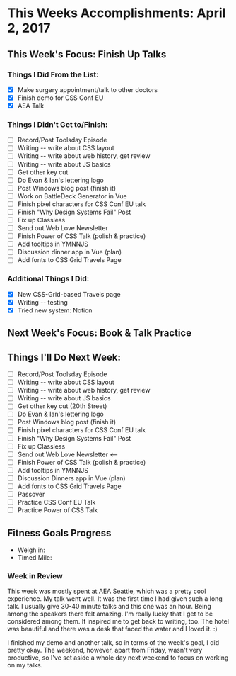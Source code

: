 # This Weeks Accomplishments: April 2, 2017

## This Week's Focus: Finish Up Talks

### Things I Did From the List:

- [x] Make surgery appointment/talk to other doctors
- [x] Finish demo for CSS Conf EU
- [x] AEA Talk

### Things I Didn't Get to/Finish:

- [ ] Record/Post Toolsday Episode
- [ ] Writing -- write about CSS layout
- [ ] Writing -- write about web history, get review
- [ ] Writing -- write about JS basics
- [ ] Get other key cut
- [ ] Do Evan & Ian's lettering logo
- [ ] Post Windows blog post (finish it)
- [ ] Work on BattleDeck Generator in Vue
- [ ] Finish pixel characters for CSS Conf EU talk
- [ ] Finish "Why Design Systems Fail" Post
- [ ] Fix up Classless
- [ ] Send out Web Love Newsletter
- [ ] Finish Power of CSS Talk (polish & practice)
- [ ] Add tooltips in YMNNJS
- [ ] Discussion dinner app in Vue (plan)
- [ ] Add fonts to CSS Grid Travels Page

### Additional Things I Did:

- [x] New CSS-Grid-based Travels page
- [x] Writing -- testing
- [x] Tried new system: Notion

## Next Week's Focus: Book & Talk Practice

## Things I'll Do Next Week:

- [ ] Record/Post Toolsday Episode
- [ ] Writing -- write about CSS layout
- [ ] Writing -- write about web history, get review
- [ ] Writing -- write about JS basics
- [ ] Get other key cut (20th Street)
- [ ] Do Evan & Ian's lettering logo
- [ ] Post Windows blog post (finish it)
- [ ] Finish pixel characters for CSS Conf EU talk
- [ ] Finish "Why Design Systems Fail" Post
- [ ] Fix up Classless
- [ ] Send out Web Love Newsletter <--
- [ ] Finish Power of CSS Talk (polish & practice)
- [ ] Add tooltips in YMNNJS
- [ ] Discussion Dinners app in Vue (plan)
- [ ] Add fonts to CSS Grid Travels Page
- [ ] Passover
- [ ] Practice CSS Conf EU Talk
- [ ] Practice Power of CSS Talk

## Fitness Goals Progress

- Weigh in:
- Timed Mile:

### Week in Review

This week was mostly spent at AEA Seattle, which was a pretty cool experience. My talk went well. It was the first time I had given such a long talk. I usually give 30-40 minute talks and this one was an hour. Being among the speakers there felt amazing. I'm really lucky that I get to be considered among them. It inspired me to get back to writing, too. The hotel was beautiful and there was a desk that faced the water and I loved it. :)

I finished my demo and another talk, so in terms of the week's goal, I did pretty okay. The weekend, however, apart from Friday, wasn't very productive, so I've set aside a whole day next weekend to focus on working on my talks.
